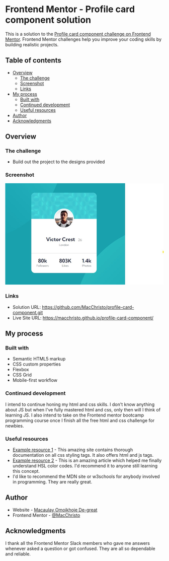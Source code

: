 # Frontend Mentor - Profile card component solution

This is a solution to the [Profile card component challenge on Frontend Mentor](https://www.frontendmentor.io/challenges/profile-card-component-cfArpWshJ). Frontend Mentor challenges help you improve your coding skills by building realistic projects.

## Table of contents

- [Overview](#overview)
  - [The challenge](#the-challenge)
  - [Screenshot](#screenshot)
  - [Links](#links)
- [My process](#my-process)
  - [Built with](#built-with)
  - [Continued development](#continued-development)
  - [Useful resources](#useful-resources)
- [Author](#author)
- [Acknowledgments](#acknowledgments)


## Overview

### The challenge

- Build out the project to the designs provided

### Screenshot

![](images/solution-screenshot.jpg)


### Links

- Solution URL: https://github.com/MacChristo/profile-card-component.git
- Live Site URL: https://macchristo.github.io/profile-card-component/

## My process

### Built with

- Semantic HTML5 markup
- CSS custom properties
- Flexbox
- CSS Grid
- Mobile-first workflow


### Continued development

I intend to continue honing my html and css skills. I don't know anything about JS but when I've fully mastered html and css, only then will I think of learning JS. I also intend to take on the Frontend mentor bootcamp programming course once I finish all the free html and css challenge for newbies.

### Useful resources

-   [Example resource 1](https://developer.mozilla.org/en-US/docs/Web/CSS) - This amazing site contains thorough documentation on all css styling tags. It also offers html and js tags.
-   [Example resource 2](https://www.w3schools.com/colors/colors_hsl.asp) - This is an amazing article which helped me finally understand HSL color codes. I'd recommend it to anyone still learning this concept.
-   I'd like to recommend the MDN site or w3schools for anybody involved in programming. They are really great.


## Author

- Website - [Macaulay Omoikhoje De-great](https://macchristo.github.io/Personal-site-1/)
- Frontend Mentor - [@MacChristo](https://www.frontendmentor.io/profile/MacChristo)

## Acknowledgments

I thank all the Frontend Mentor Slack members who gave me answers whenever asked a question or got confused. They are all so dependable and reliable.
